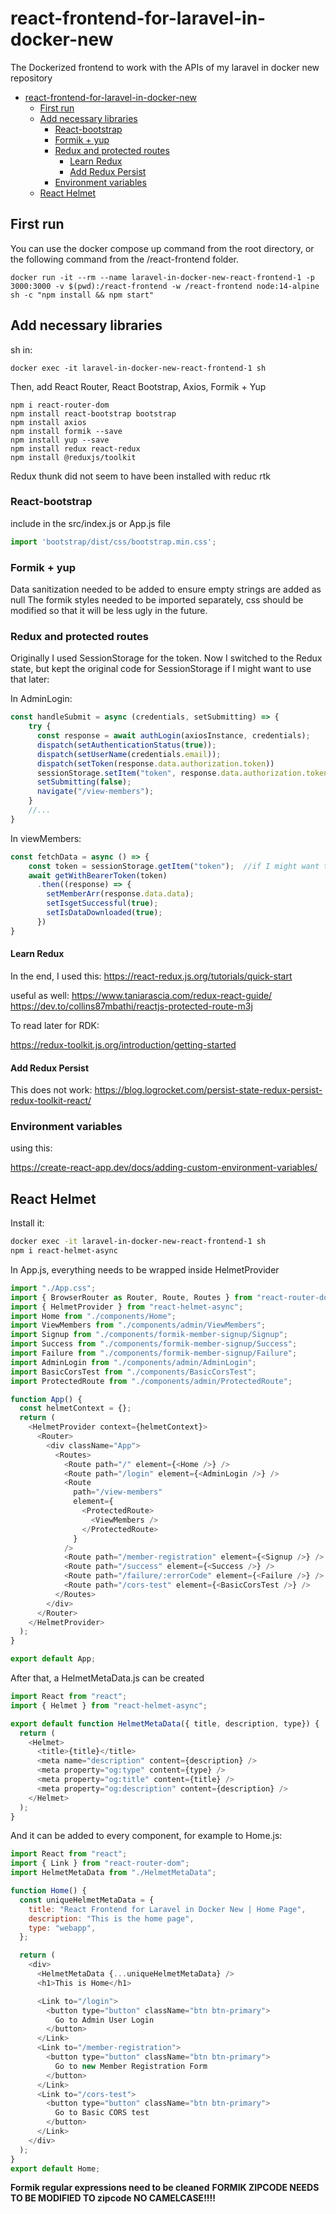 # react-frontend-for-laravel-in-docker-new
The Dockerized frontend to work with the APIs of my laravel in docker new repository

- [react-frontend-for-laravel-in-docker-new](#react-frontend-for-laravel-in-docker-new)
  - [First run](#first-run)
  - [Add necessary libraries](#add-necessary-libraries)
    - [React-bootstrap](#react-bootstrap)
    - [Formik + yup](#formik--yup)
    - [Redux and protected routes](#redux-and-protected-routes)
      - [Learn Redux](#learn-redux)
      - [Add Redux Persist](#add-redux-persist)
    - [Environment variables](#environment-variables)
  - [React Helmet](#react-helmet)


## First run

You can use the docker compose up command from the root directory, or the following command from the /react-frontend folder.

```docker run -it --rm --name laravel-in-docker-new-react-frontend-1 -p 3000:3000 -v $(pwd):/react-frontend -w /react-frontend node:14-alpine sh -c "npm install && npm start"```

## Add necessary libraries

sh in:

```
docker exec -it laravel-in-docker-new-react-frontend-1 sh
```

Then, add React Router, React Bootstrap, Axios, Formik + Yup
```
npm i react-router-dom
npm install react-bootstrap bootstrap
npm install axios
npm install formik --save
npm install yup --save
npm install redux react-redux
npm install @reduxjs/toolkit
```
Redux thunk did not seem to have been installed with reduc rtk
### React-bootstrap

include in the src/index.js or App.js file

```js
import 'bootstrap/dist/css/bootstrap.min.css';
```

### Formik + yup

Data sanitization needed to be added to ensure empty strings are added as null
The formik styles needed to be imported separately, css should be modified so that it will be less ugly in the future.

### Redux and protected routes

Originally I used SessionStorage for the token. Now I switched to the Redux state, but kept the original code for SessionStorage if I might want to use that later:

In AdminLogin:
```js
const handleSubmit = async (credentials, setSubmitting) => {
    try {
      const response = await authLogin(axiosInstance, credentials);
      dispatch(setAuthenticationStatus(true));
      dispatch(setUserName(credentials.email));
      dispatch(setToken(response.data.authorization.token))
      sessionStorage.setItem("token", response.data.authorization.token); //if I might want to use it instead of Redux
      setSubmitting(false);
      navigate("/view-members");
    }
    //...
}
```

In viewMembers:
```js
const fetchData = async () => {
    const token = sessionStorage.getItem("token");  //if I might want to use it instead of Redux
    await getWithBearerToken(token)
      .then((response) => {
        setMemberArr(response.data.data);
        setIsgetSuccessful(true);
        setIsDataDownloaded(true);
      })
}
```

#### Learn Redux

In the end, I used this:
https://react-redux.js.org/tutorials/quick-start

useful as well:
https://www.taniarascia.com/redux-react-guide/
https://dev.to/collins87mbathi/reactjs-protected-route-m3j

To read later for RDK:

https://redux-toolkit.js.org/introduction/getting-started


#### Add Redux Persist

This does not work:
https://blog.logrocket.com/persist-state-redux-persist-redux-toolkit-react/


### Environment variables

using this:

https://create-react-app.dev/docs/adding-custom-environment-variables/


## React Helmet

Install it:

``` bash
docker exec -it laravel-in-docker-new-react-frontend-1 sh
npm i react-helmet-async
```

In App.js, everything needs to be wrapped inside HelmetProvider

``` javascript
import "./App.css";
import { BrowserRouter as Router, Route, Routes } from "react-router-dom";
import { HelmetProvider } from "react-helmet-async";
import Home from "./components/Home";
import ViewMembers from "./components/admin/ViewMembers";
import Signup from "./components/formik-member-signup/Signup";
import Success from "./components/formik-member-signup/Success";
import Failure from "./components/formik-member-signup/Failure";
import AdminLogin from "./components/admin/AdminLogin";
import BasicCorsTest from "./components/BasicCorsTest";
import ProtectedRoute from "./components/admin/ProtectedRoute";

function App() {  
  const helmetContext = {};
  return (
    <HelmetProvider context={helmetContext}>
      <Router>
        <div className="App">
          <Routes>
            <Route path="/" element={<Home />} />
            <Route path="/login" element={<AdminLogin />} />
            <Route
              path="/view-members"
              element={
                <ProtectedRoute>
                  <ViewMembers />
                </ProtectedRoute>
              }
            />
            <Route path="/member-registration" element={<Signup />} />
            <Route path="/success" element={<Success />} />
            <Route path="/failure/:errorCode" element={<Failure />} />
            <Route path="/cors-test" element={<BasicCorsTest />} />
          </Routes>
        </div>
      </Router>
    </HelmetProvider>
  );
}

export default App;
```

After that, a HelmetMetaData.js can be created

``` javascript
import React from "react";
import { Helmet } from "react-helmet-async";

export default function HelmetMetaData({ title, description, type}) {
  return (
    <Helmet>
      <title>{title}</title>
      <meta name="description" content={description} />
      <meta property="og:type" content={type} />
      <meta property="og:title" content={title} />
      <meta property="og:description" content={description} />
    </Helmet>
  );
}

```

And it can be added to every component, for example to Home.js:

``` javascript
import React from "react";
import { Link } from "react-router-dom";
import HelmetMetaData from "./HelmetMetaData";

function Home() {
  const uniqueHelmetMetaData = {
    title: "React Frontend for Laravel in Docker New | Home Page",
    description: "This is the home page",
    type: "webapp",
  };

  return (
    <div>
      <HelmetMetaData {...uniqueHelmetMetaData} />
      <h1>This is Home</h1>

      <Link to="/login">
        <button type="button" className="btn btn-primary">
          Go to Admin User Login
        </button>
      </Link>
      <Link to="/member-registration">
        <button type="button" className="btn btn-primary">
          Go to new Member Registration Form
        </button>
      </Link>
      <Link to="/cors-test">
        <button type="button" className="btn btn-primary">
          Go to Basic CORS test
        </button>
      </Link>
    </div>
  );
}
export default Home;

```

**Formik regular expressions need to be cleaned**
**FORMIK ZIPCODE NEEDS TO BE MODIFIED TO zipcode NO CAMELCASE!!!!**




